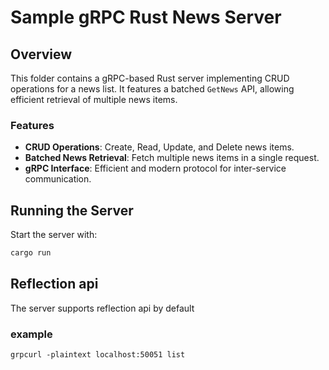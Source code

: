 # Sample gRPC Rust News Server

## Overview

This folder contains a gRPC-based Rust server implementing CRUD operations for a news list. It features a batched `GetNews` API, allowing efficient retrieval of multiple news items.

### Features

- **CRUD Operations**: Create, Read, Update, and Delete news items.
- **Batched News Retrieval**: Fetch multiple news items in a single request.
- **gRPC Interface**: Efficient and modern protocol for inter-service communication.

## Running the Server

Start the server with:

```bash
cargo run
```

## Reflection api

The server supports reflection api by default

### example

`grpcurl -plaintext localhost:50051 list`
